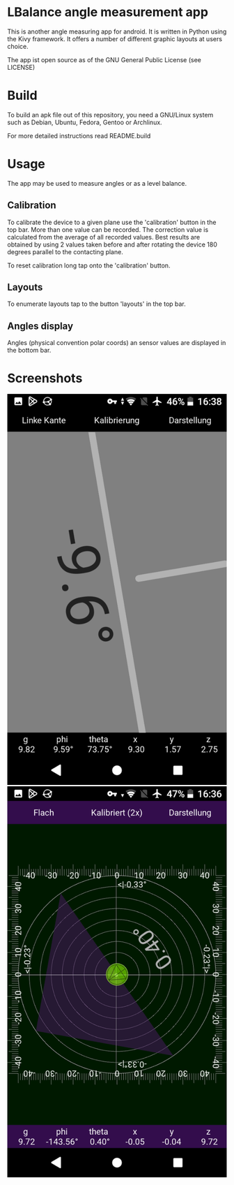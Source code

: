 

# LBalance angle measurement app

This is another angle measuring app for android. It is written
in Python using the Kivy framework. It offers a number of different
graphic layouts at users choice.

The app ist open source as of the GNU General Public License (see LICENSE)

# Build

To build an apk file out of this repository, you need a GNU/Linux system
such as Debian, Ubuntu, Fedora, Gentoo or Archlinux.

For more detailed instructions read README.build

# Usage

The app may be used to measure angles or as a level balance.

## Calibration

To calibrate the device to a given plane use the 'calibration' button in the
top bar. More than one value can be recorded. The correction value is
calculated from the average of all recorded values. Best results are obtained
by using 2 values taken before and after rotating the device 180 degrees
parallel to the contacting plane.

To reset calibration long tap onto the 'calibration' button.

## Layouts

To enumerate layouts tap to the button 'layouts' in the top bar.

## Angles display

Angles (physical convention polar coords) an sensor values are displayed
in the bottom bar.

# Screenshots

![Screenshot](fastlane/metadata/android/en-US/images/phoneScreenshots/1.png)
![Screenshot](fastlane/metadata/android/en-US/images/phoneScreenshots/2.png)
